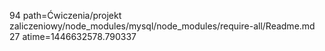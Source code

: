 94 path=Ćwiczenia/projekt zaliczeniowy/node_modules/mysql/node_modules/require-all/Readme.md
27 atime=1446632578.790337
